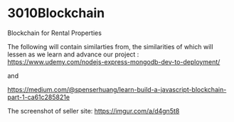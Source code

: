 # 3010Blockchain
Blockchain for Rental Properties


The following will contain similarties from, the similarities of which will lessen as we learn and advance our project :
https://www.udemy.com/nodejs-express-mongodb-dev-to-deployment/

and

https://medium.com/@spenserhuang/learn-build-a-javascript-blockchain-part-1-ca61c285821e

The screenshot of seller site:
https://imgur.com/a/d4gn5t8
